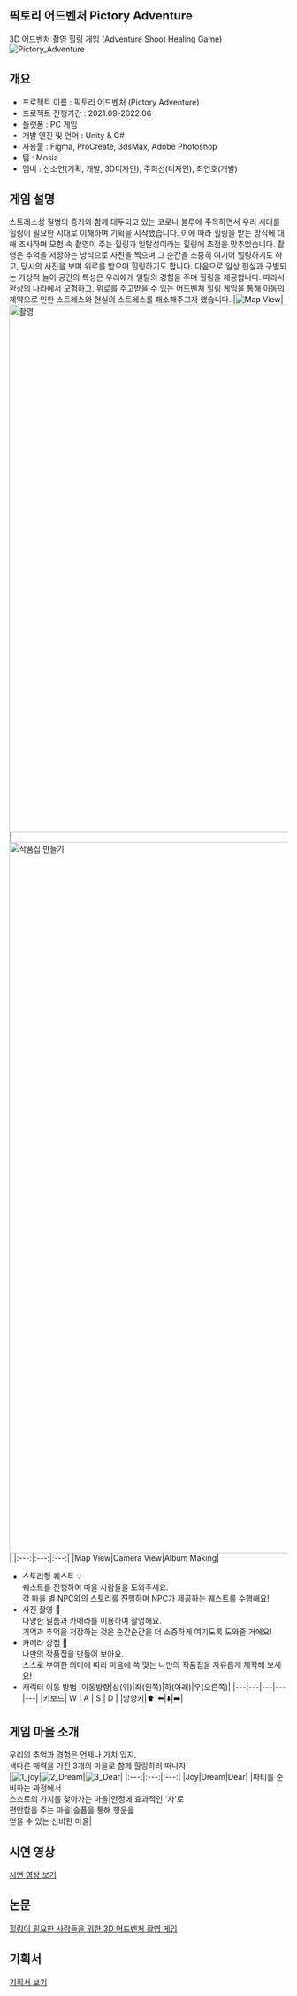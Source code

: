 ## 픽토리 어드벤처 Pictory Adventure
3D 어드벤처 촬영 힐링 게임 (Adventure Shoot Healing Game)
![Pictory_Adventure](https://github.com/soddengguri/Pictory-Adventure/assets/88537867/bd38e8a1-adc2-4c7b-a496-08b6ae8161b8)


## 개요
- 프로젝트 이름 : 픽토리 어드벤처 (Pictory Adventure)
- 프로젝트 진행기간 : 2021.09-2022.06
- 플랫폼 : PC 게임
- 개발 엔진 및 언어 : Unity & C#
- 사용툴 : Figma, ProCreate, 3dsMax, Adobe Photoshop
- 팀 : Mosia
- 멤버 : 신소연(기획, 개발, 3D디자인), 주희선(디자인), 최연호(개발)


## 게임 설명
스트레스성 질병의 증가와 함께 대두되고 있는 코로나 블루에 주목하면서 우리 시대를 힐링이 필요한 시대로 이해하며 기획을 시작했습니다. 이에 따라 힐링을 받는 방식에 대해 조사하며 모험 속 촬영이 주는 힐링과 일탈성이라는 힐링에 초점을 맞추었습니다. 촬영은 추억을 저장하는 방식으로 사진을 찍으며 그 순간을 소중히 여기어 힐링하기도 하고, 당시의 사진을 보며 위로를 받으며 힐링하기도 합니다. 다음으로 일상 현실과 구별되는 가상적 놀이 공간의 특성은 우리에게 일탈의 경험을 주며 힐링을 제공합니다. 따라서 환상의 나라에서 모험하고, 위로를 주고받을 수 있는 어드벤처 힐링 게임을 통해 이동의 제약으로 인한 스트레스와 현실의 스트레스를 해소해주고자 했습니다.
|![Map View](https://github.com/soddengguri/Pictory-Adventure/assets/88537867/65333895-822c-4e9c-8a65-b3300931985e)|<img width="953" alt="촬영" src="https://github.com/soddengguri/Pictory-Adventure/assets/88537867/24a06650-5146-4a41-bba0-171e784f06a5">|<img width="1284" alt="작품집 만들기" src="https://github.com/soddengguri/Pictory-Adventure/assets/88537867/d1e3eee1-3186-4c61-b30d-09db3c45781a">|
|:---:|:---:|:---:|
|Map View|Camera View|Album Making|

- 스토리형 퀘스트 💡<br>
  퀘스트를 진행하여 마을 사람들을 도와주세요. <br>
  각 마을 별 NPC와의 스토리를 진행하며 NPC가 제공하는 퀘스트를 수행해요!<br>
- 사진 촬영 📸 <br>
  다양한 필름과 카메라를 이용하여 촬영해요. <br>
  기억과 추억을 저장하는 것은 순간순간을 더 소중하게 여기도록 도와줄 거에요!<br>
- 카메라 상점 🎁 <br>
  나만의 작품집을 만들어 보아요. <br>
  스스로 부여한 의미에 따라 마음에 쏙 맞는 나만의 작품집을 자유롭게 제작해 보세요!<br>
- 캐릭터 이동 방법
|이동방향|상(위)|좌(왼쪽)|하(아래)|우(오른쪽)|
|---|---|---|---|---|
|키보드| W | A | S | D |
|방향키|⬆️|⬅️|⬇️|➡️|


## 게임 마을 소개
우리의 추억과 경험은 언제나 가치 있지.<br>
색다른 매력을 가진 3개의 마을로 함께 힐링하러 떠나자!<br>
|![1_joy](https://github.com/soddengguri/Pictory-Adventure/assets/88537867/16de7b4c-bb0b-418a-8c38-b4e49ec27d3b)|![2_Dream](https://github.com/soddengguri/Pictory-Adventure/assets/88537867/ba6187d2-cdd1-43b1-8c9b-2008bd6ae41d)|![3_Dear](https://github.com/soddengguri/Pictory-Adventure/assets/88537867/2fa135c8-8a6f-4de6-adcd-a8291988bee9)|
|:---:|:---:|:---:|
|Joy|Dream|Dear|
|파티를 준비하는 과정에서<br>스스로의 가치를 찾아가는 마을|안정에 효과적인 '차'로<br>편안함을 주는 마을|슬픔을 통해 행운을<br>얻을 수 있는 신비한 마을|


## 시연 영상
[시연 영상 보기](https://drive.google.com/file/d/170BkMcCWXJEfYLdkvM7YpIJ55VItHtFB/view)


## 논문
[힐링이 필요한 사람들을 위한 3D 어드벤처 촬영 게임](https://drive.google.com/file/d/1rjOvURd6j3peBtAv_u9eWEalNbcHBasK/view?usp=drive_link)


## 기획서
[기획서 보기](https://docs.google.com/document/d/1eG-iXwqEKsh79X33LKsWNQucl0ZAGHbd/edit?usp=drive_link&ouid=102004923043739398942&rtpof=true&sd=true)
